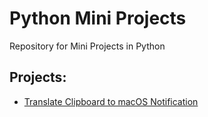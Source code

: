 # Python Mini Projects
Repository for Mini Projects in Python 

## Projects:

- [Translate Clipboard to macOS Notification](macos-translate-clipboard/)


